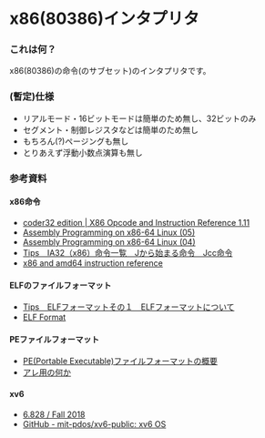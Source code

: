 x86(80386)インタプリタ
======================

### これは何？
x86(80386)の命令(のサブセット)のインタプリタです。

### (暫定)仕様

* リアルモード・16ビットモードは簡単のため無し、32ビットのみ
* セグメント・制御レジスタなどは簡単のため無し
* もちろん(?)ページングも無し
* とりあえず浮動小数点演算も無し

### 参考資料

#### x86命令

* [coder32 edition | X86 Opcode and Instruction Reference 1.11](http://ref.x86asm.net/coder32.html)
* [Assembly Programming on x86-64 Linux (05)](http://www.mztn.org/lxasm64/amd05.html)
* [Assembly Programming on x86-64 Linux (04)](http://www.mztn.org/lxasm64/amd04.html)
* [Tips　IA32（x86）命令一覧　Jから始まる命令　Jcc命令](http://softwaretechnique.jp/OS_Development/Tips/IA32_Instructions/Jcc.html)
* [x86 and amd64 instruction reference](https://www.felixcloutier.com/x86/index.html)

#### ELFのファイルフォーマット

* [Tips　ELFフォーマットその１　ELFフォーマットについて](http://softwaretechnique.jp/OS_Development/Tips/ELF/elf01.html)
* [ELF Format](http://caspar.hazymoon.jp/OpenBSD/annex/elf.html)

#### PEファイルフォーマット

* [PE(Portable Executable)ファイルフォーマットの概要](http://home.a00.itscom.net/hatada/mcc/doc/pe.html)
* [アレ用の何か](http://hp.vector.co.jp/authors/VA050396/index.html)

#### xv6

* [6.828 / Fall 2018](https://pdos.csail.mit.edu/6.828/2018/xv6.html)
* [GitHub - mit-pdos/xv6-public: xv6 OS](https://github.com/mit-pdos/xv6-public)
